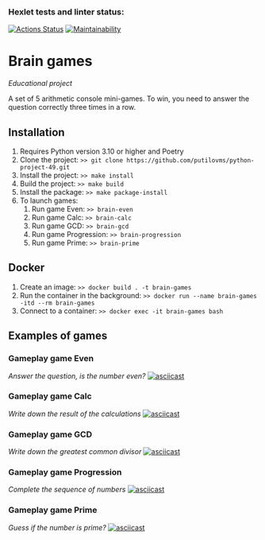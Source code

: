 ### Hexlet tests and linter status:
[![Actions Status](https://github.com/putilovms/python-project-49/actions/workflows/hexlet-check.yml/badge.svg)](https://github.com/putilovms/python-project-49/actions)
[![Maintainability](https://api.codeclimate.com/v1/badges/64ec9061d66fe2e1241b/maintainability)](https://codeclimate.com/github/putilovms/python-project-49/maintainability)

# Brain games
*Educational project*

A set of 5 arithmetic console mini-games. To win, you need to answer the question correctly three times in a row.

## Installation
1. Requires Python version 3.10 or higher and Poetry
2. Clone the project: `>> git clone https://github.com/putilovms/python-project-49.git`
3. Install the project: `>> make install`
4. Build the project: `>> make build`
5. Install the package: `>> make package-install`
6. To launch games:
   1. Run game Even: `>> brain-even`
   2. Run game Calc: `>> brain-calc`
   3. Run game GCD: `>> brain-gcd`
   4. Run game Progression: `>> brain-progression`
   5. Run game Prime: `>> brain-prime`

## Docker
1. Create an image: `>> docker build . -t brain-games`
2. Run the container in the background: `>> docker run --name brain-games -itd --rm brain-games`
3. Connect to a container: `>> docker exec -it brain-games bash`

## Examples of games
### Gameplay game Even
*Answer the question, is the number even?*
[![asciicast](https://asciinema.org/a/UFMh51rbmmqEVdHev0iHE8yib.svg)](https://asciinema.org/a/UFMh51rbmmqEVdHev0iHE8yib)

### Gameplay game Calc
*Write down the result of the calculations*
[![asciicast](https://asciinema.org/a/647108.svg)](https://asciinema.org/a/647108)

### Gameplay game GCD
*Write down the greatest common divisor*
[![asciicast](https://asciinema.org/a/YefknwQq74p6AcJK0XJ5htIQL.svg)](https://asciinema.org/a/YefknwQq74p6AcJK0XJ5htIQL)

### Gameplay game Progression
*Complete the sequence of numbers*
[![asciicast](https://asciinema.org/a/MBaPEbUaemLbpBJwJqde3w9jc.svg)](https://asciinema.org/a/MBaPEbUaemLbpBJwJqde3w9jc)

### Gameplay game Prime
*Guess if the number is prime?*
[![asciicast](https://asciinema.org/a/647353.svg)](https://asciinema.org/a/647353)
